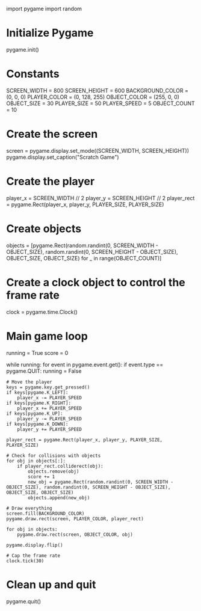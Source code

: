 import pygame
import random

# Initialize Pygame
pygame.init()

# Constants
SCREEN_WIDTH = 800
SCREEN_HEIGHT = 600
BACKGROUND_COLOR = (0, 0, 0)
PLAYER_COLOR = (0, 128, 255)
OBJECT_COLOR = (255, 0, 0)
OBJECT_SIZE = 30
PLAYER_SIZE = 50
PLAYER_SPEED = 5
OBJECT_COUNT = 10

# Create the screen
screen = pygame.display.set_mode((SCREEN_WIDTH, SCREEN_HEIGHT))
pygame.display.set_caption("Scratch Game")

# Create the player
player_x = SCREEN_WIDTH // 2
player_y = SCREEN_HEIGHT // 2
player_rect = pygame.Rect(player_x, player_y, PLAYER_SIZE, PLAYER_SIZE)

# Create objects
objects = [pygame.Rect(random.randint(0, SCREEN_WIDTH - OBJECT_SIZE), random.randint(0, SCREEN_HEIGHT - OBJECT_SIZE), OBJECT_SIZE, OBJECT_SIZE) for _ in range(OBJECT_COUNT)]

# Create a clock object to control the frame rate
clock = pygame.time.Clock()

# Main game loop
running = True
score = 0

while running:
    for event in pygame.event.get():
        if event.type == pygame.QUIT:
            running = False

    # Move the player
    keys = pygame.key.get_pressed()
    if keys[pygame.K_LEFT]:
        player_x -= PLAYER_SPEED
    if keys[pygame.K_RIGHT]:
        player_x += PLAYER_SPEED
    if keys[pygame.K_UP]:
        player_y -= PLAYER_SPEED
    if keys[pygame.K_DOWN]:
        player_y += PLAYER_SPEED

    player_rect = pygame.Rect(player_x, player_y, PLAYER_SIZE, PLAYER_SIZE)

    # Check for collisions with objects
    for obj in objects[:]:
        if player_rect.colliderect(obj):
            objects.remove(obj)
            score += 1
            new_obj = pygame.Rect(random.randint(0, SCREEN_WIDTH - OBJECT_SIZE), random.randint(0, SCREEN_HEIGHT - OBJECT_SIZE), OBJECT_SIZE, OBJECT_SIZE)
            objects.append(new_obj)

    # Draw everything
    screen.fill(BACKGROUND_COLOR)
    pygame.draw.rect(screen, PLAYER_COLOR, player_rect)

    for obj in objects:
        pygame.draw.rect(screen, OBJECT_COLOR, obj)

    pygame.display.flip()

    # Cap the frame rate
    clock.tick(30)

# Clean up and quit
pygame.quit()
